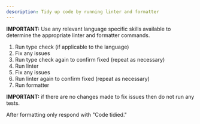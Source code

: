 ```yaml
---
description: Tidy up code by running linter and formatter
---
```


**IMPORTANT:** Use any relevant language specific skills available to determine the appropriate linter and formatter commands.

1. Run type check (if applicable to the language)
2. Fix any issues
3. Run type check again to confirm fixed (repeat as necessary)
4. Run linter
5. Fix any issues
6. Run linter again to confirm fixed (repeat as necessary)
7. Run formatter

**IMPORTANT:** if there are no changes made to fix issues then do not run any tests.

After formatting only respond with "Code tidied."
